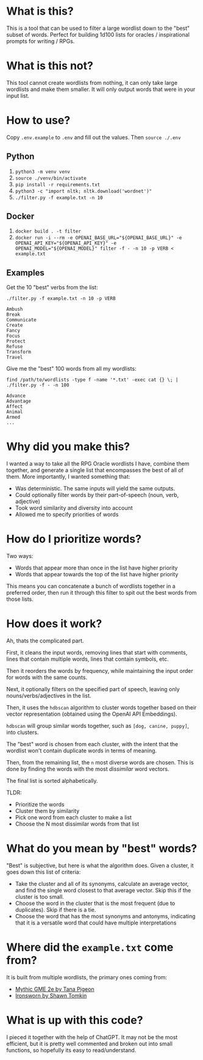 # What is this?

This is a tool that can be used to filter a large wordlist down to the "best" subset of words. Perfect for building 1d100 lists for oracles / inspirational prompts for writing / RPGs.

# What is this not?

This tool cannot create wordlists from nothing, it can only take large wordlists and make them smaller. It will only output words that were in your input list.

# How to use?

Copy `.env.example` to `.env` and fill out the values. Then `source ./.env`

## Python

1) `python3 -m venv venv`
2) `source ./venv/bin/activate`
3) `pip install -r requirements.txt`
4) `python3 -c "import nltk; nltk.download('wordnet')"`
5) `./filter.py -f example.txt -n 10`

## Docker

1) `docker build . -t filter`
2) `docker run -i --rm -e OPENAI_BASE_URL="${OPENAI_BASE_URL}" -e OPENAI_API_KEY="${OPENAI_API_KEY}" -e OPENAI_MODEL="${OPENAI_MODEL}" filter -f - -n 10 -p VERB < example.txt`

## Examples

Get the 10 "best" verbs from the list:

```
./filter.py -f example.txt -n 10 -p VERB

Ambush
Break
Communicate
Create
Fancy
Focus
Protect
Refuse
Transform
Travel
```

Give me the "best" 100 words from all my wordlists:

```
find /path/to/wordlists -type f -name '*.txt' -exec cat {} \; | ./filter.py -f - -n 100

Advance
Advantage
Affect
Animal
Armed
...
```

# Why did you make this?

I wanted a way to take all the RPG Oracle wordlists I have, combine them together, and generate a single list that encompasses the best of all of them. More importantly, I wanted something that:

- Was deterministic. The same inputs will yield the same outputs.
- Could optionally filter words by their part-of-speech (noun, verb, adjective)
- Took word similarity and diversity into account
- Allowed me to specify priorities of words

# How do I prioritize words?

Two ways:

- Words that appear more than once in the list have higher priority
- Words that appear towards the top of the list have higher priority

This means you can concatenate a bunch of wordlists together in a preferred order, then run it through this filter to spit out the best words from those lists.

# How does it work?

Ah, thats the complicated part.

First, it cleans the input words, removing lines that start with comments, lines that contain multiple words, lines that contain symbols, etc.

Then it reorders the words by frequency, while maintaining the input order for words with the same counts.

Next, it optionally filters on the specified part of speech, leaving only nouns/verbs/adjectives in the list.

Then, it uses the `hdbscan` algorithm to cluster words together based on their vector representation (obtained using the OpenAI API Embeddings).

`hdbscan` will group similar words together, such as `[dog, canine, puppy]`, into clusters.

The "best" word is chosen from each cluster, with the intent that the wordlist won't contain duplicate words in terms of meaning.

Then, from the remaining list, the `n` most diverse words are chosen. This is done by finding the words with the most _dissimilar_ word vectors.

The final list is sorted alphabetically. 

TLDR:
- Prioritize the words
- Cluster them by similarity
- Pick one word from each cluster to make a list
- Choose the N most dissimilar words from that list

# What do you mean by "best" words?

"Best" is subjective, but here is what the algorithm does. Given a cluster, it goes down this list of criteria:

- Take the cluster and all of its synonyms, calculate an average vector, and find the single word closest to that average vector. Skip this if the cluster is too small.
- Choose the word in the cluster that is the most frequent (due to duplicates). Skip if there is a tie.
- Choose the word that has the most synonyms and antonyms, indicating that it is a versatile word that could have multiple interpretations

# Where did the `example.txt` come from?

It is built from multiple wordlists, the primary ones coming from:

- [Mythic GME 2e by Tana Pigeon](https://wordmillgames.com/)
- [Ironsworn by Shawn Tomkin](https://www.ironswornrpg.com/)

# What is up with this code?

I pieced it together with the help of ChatGPT. It may not be the most efficient, but it is pretty well commented and broken out into small functions, so hopefully its easy to read/understand.
